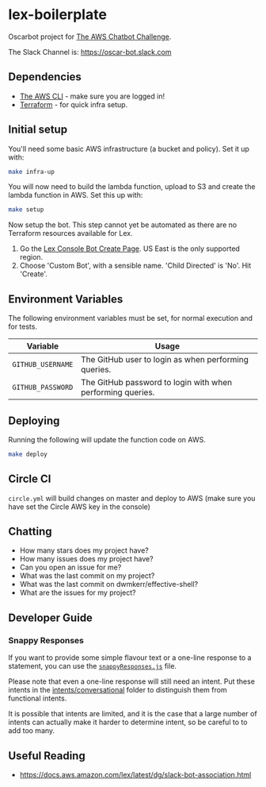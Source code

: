 # lex-boilerplate

Oscarbot project for [The AWS Chatbot Challenge](https://aws.amazon.com/events/chatbot-challenge/).

The Slack Channel is: https://oscar-bot.slack.com

## Dependencies

- [The AWS CLI](https://aws.amazon.com/cli/) - make sure you are logged in!
- [Terraform](https://www.terraform.io/intro/getting-started/install.html) - for quick infra setup.

## Initial setup

You'll need some basic AWS infrastructure (a bucket and policy). Set it up with:

```bash
make infra-up
```

You will now need to build the lambda function, upload to S3 and create the lambda function in AWS. Set this up with:

```bash
make setup
```

Now setup the bot. This step cannot yet be automated as there are no Terraform resources available for Lex.

1. Go the [Lex Console Bot Create Page](https://console.aws.amazon.com/lex/home?region=us-east-1#bot-create:). US East is the only supported region.
2. Choose 'Custom Bot', with a sensible name. 'Child Directed' is 'No'. Hit 'Create'.

## Environment Variables

The following environment variables must be set, for normal execution and for tests.

| Variable | Usage |
|----------|-------|
| `GITHUB_USERNAME` | The GitHub user to login as when performing queries. |
| `GITHUB_PASSWORD` | The GitHub password to login with when performing queries. |

## Deploying

Running the following will update the function code on AWS.

```bash
make deploy
```

## Circle CI

`circle.yml` will build changes on master and deploy to AWS (make sure you have set the Circle AWS key in the console)

## Chatting

- How many stars does my project have?
- How many issues does my project have?
- Can you open an issue for me?
- What was the last commit on my project?
- What was the last commit on dwmkerr/effective-shell?
- What are the issues for my project?

## Developer Guide

### Snappy Responses

If you want to provide some simple flavour text or a one-line response to a statement, you can use the [`snappyResponses.js`](./functions/oscarbot/snappyResponses.js) file.

Please note that even a one-line response will still need an intent. Put these intents in the [intents/conversational](./intents/conversational) folder to distinguish them from functional intents.

It is possible that intents are limited, and it is the case that a large number of intents can actually make it harder to determine intent, so be careful to to add too many.

## Useful Reading

- https://docs.aws.amazon.com/lex/latest/dg/slack-bot-association.html
